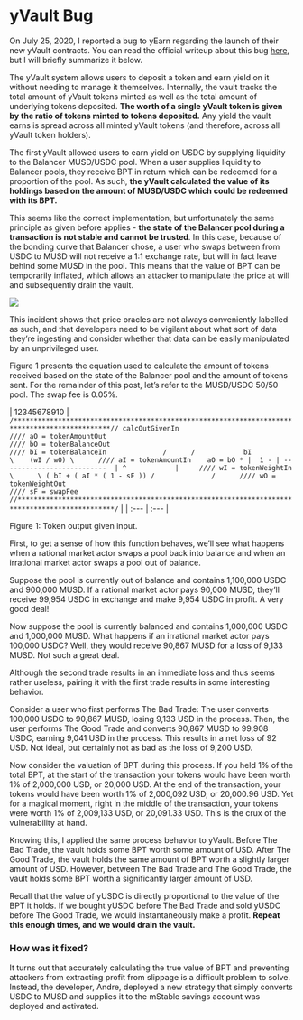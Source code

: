 # yVault Bug

On July 25, 2020, I reported a bug to yEarn regarding the launch of their new yVault contracts. You can read the official writeup about this bug [here](https://blog.trailofbits.com/2020/08/05/accidentally-stepping-on-a-defi-lego/), but I will briefly summarize it below.

The yVault system allows users to deposit a token and earn yield on it without needing to manage it themselves. Internally, the vault tracks the total amount of yVault tokens minted as well as the total amount of underlying tokens deposited. **The worth of a single yVault token is given by the ratio of tokens minted to tokens deposited.** Any yield the vault earns is spread across all minted yVault tokens \(and therefore, across all yVault token holders\).

The first yVault allowed users to earn yield on USDC by supplying liquidity to the Balancer MUSD/USDC pool. When a user supplies liquidity to Balancer pools, they receive BPT in return which can be redeemed for a proportion of the pool. As such, **the yVault calculated the value of its holdings based on the amount of MUSD/USDC which could be redeemed with its BPT.**

This seems like the correct implementation, but unfortunately the same principle as given before applies - **the state of the Balancer pool during a transaction is not stable and cannot be trusted**. In this case, because of the bonding curve that Balancer chose, a user who swaps between from USDC to MUSD will not receive a 1:1 exchange rate, but will in fact leave behind some MUSD in the pool. This means that the value of BPT can be temporarily inflated, which allows an attacker to manipulate the price at will and subsequently drain the vault.

![](https://samczsun.com/content/images/2020/11/image-30.png)

This incident shows that price oracles are not always conveniently labelled as such, and that developers need to be vigilant about what sort of data they’re ingesting and consider whether that data can be easily manipulated by an unprivileged user.

Figure 1 presents the equation used to calculate the amount of tokens received based on the state of the Balancer pool and the amount of tokens sent. For the remainder of this post, let’s refer to the MUSD/USDC 50/50 pool. The swap fee is 0.05%.

| 12345678910 | `/**********************************************************************************************// calcOutGivenIn                                                                            //// aO = tokenAmountOut                                                                       //// bO = tokenBalanceOut                                                                      //// bI = tokenBalanceIn              /      /            bI             \    (wI / wO) \      //// aI = tokenAmountIn    aO = bO * |  1 - | --------------------------  | ^            |     //// wI = tokenWeightIn               \      \ ( bI + ( aI * ( 1 - sF )) /              /      //// wO = tokenWeightOut                                                                       //// sF = swapFee                                                                              //**********************************************************************************************/` |
| :--- | :--- |


Figure 1: Token output given input.

First, to get a sense of how this function behaves, we’ll see what happens when a rational market actor swaps a pool back into balance and when an irrational market actor swaps a pool out of balance.

Suppose the pool is currently out of balance and contains 1,100,000 USDC and 900,000 MUSD. If a rational market actor pays 90,000 MUSD, they’ll receive 99,954 USDC in exchange and make 9,954 USDC in profit. A very good deal!

Now suppose the pool is currently balanced and contains 1,000,000 USDC and 1,000,000 MUSD. What happens if an irrational market actor pays 100,000 USDC? Well, they would receive 90,867 MUSD for a loss of 9,133 MUSD. Not such a great deal.

Although the second trade results in an immediate loss and thus seems rather useless, pairing it with the first trade results in some interesting behavior.

Consider a user who first performs The Bad Trade: The user converts 100,000 USDC to 90,867 MUSD, losing 9,133 USD in the process. Then, the user performs The Good Trade and converts 90,867 MUSD to 99,908 USDC, earning 9,041 USD in the process. This results in a net loss of 92 USD. Not ideal, but certainly not as bad as the loss of 9,200 USD.

Now consider the valuation of BPT during this process. If you held 1% of the total BPT, at the start of the transaction your tokens would have been worth 1% of 2,000,000 USD, or 20,000 USD. At the end of the transaction, your tokens would have been worth 1% of 2,000,092 USD, or 20,000.96 USD. Yet for a magical moment, right in the middle of the transaction, your tokens were worth 1% of 2,009,133 USD, or 20,091.33 USD. This is the crux of the vulnerability at hand.

Knowing this, I applied the same process behavior to yVault. Before The Bad Trade, the vault holds some BPT worth some amount of USD. After The Good Trade, the vault holds the same amount of BPT worth a slightly larger amount of USD. However, between The Bad Trade and The Good Trade, the vault holds some BPT worth a significantly larger amount of USD.

Recall that the value of yUSDC is directly proportional to the value of the BPT it holds. If we bought yUSDC before The Bad Trade and sold yUSDC before The Good Trade, we would instantaneously make a profit. **Repeat this enough times, and we would drain the vault.**

### How was it fixed?

It turns out that accurately calculating the true value of BPT and preventing attackers from extracting profit from slippage is a difficult problem to solve. Instead, the developer, Andre, deployed a new strategy that simply converts USDC to MUSD and supplies it to the mStable savings account was deployed and activated.


